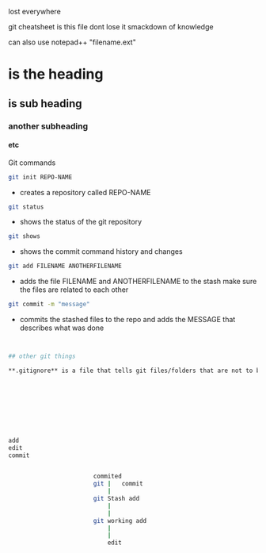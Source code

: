 
lost everywhere

git cheatsheet is this file dont lose it
smackdown of knowledge


can also use notepad++ "filename.ext" 
# is the heading
## is sub heading
### another subheading
#### etc



Git commands
```bash
git init REPO-NAME
```
-	creates a repository called REPO-NAME

```bash
git status
```
- shows the status of the git repository

```bash
git shows
```
- shows the commit command history and changes

```bash
git add FILENAME ANOTHERFILENAME
```
- adds the file FILENAME and ANOTHERFILENAME to the stash	make sure the files are related to each other


```bash
git commit -m "message"
```
- commits the stashed files to the repo and adds the MESSAGE that describes what was done

```bash


## other git things

**.gitignore** is a file that tells git files/folders that are not to be apart of the repository	( that is - ignored when adding/committing)









add
edit
commit


						commited
						git	|	commit
							|	
						git	Stash add
							|	
							|
						git	working	add
							|
							|
							edit